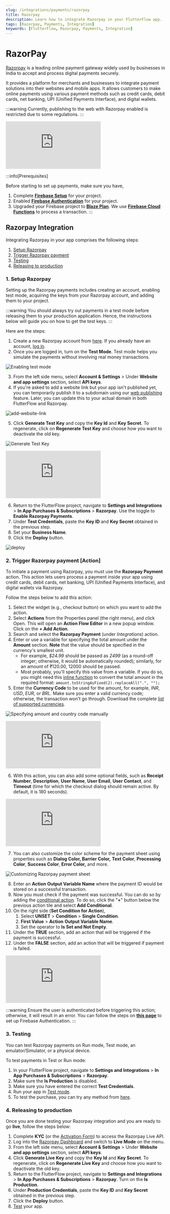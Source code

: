 ```yaml
---
slug: /integrations/payments/razorpay
title: Razorpay
description: Learn how to integrate Razorpay in your FlutterFlow app.
tags: [Razorpay, Payments, Integration]
keywords: [FlutterFlow, Razorpay, Payments, Integration]
---
```

# RazorPay

[Razorpay](https://razorpay.com/) is a leading online payment gateway widely used by businesses in India to accept and process digital payments securely.

It provides a platform for merchants and businesses to integrate payment solutions into their websites and mobile apps. It allows customers to make online payments using various payment methods such as credit cards, debit cards, net banking, UPI (Unified Payments Interface), and digital wallets.

:::warning
Currently, publishing to the web with Razorpay enabled is restricted due to some regulations.
:::

<div style={{
    position: 'relative',
    paddingBottom: 'calc(56.67989417989418% + 41px)', // Keeps the aspect ratio and additional padding
    height: 0,
    width: '100%'}}>
    <iframe 
        src="https://www.loom.com/embed/02447248672c41c29abc5d7477296aa3?sid=10f5f200-c4d0-4160-a81c-356485c60914"
        title=""
        style={{
            position: 'absolute',
            top: 0,
            left: 0,
            width: '100%',
            height: '100%',
            colorScheme: 'light'
        }}
        frameborder="0"
        loading="lazy"
        webkitAllowFullScreen
        mozAllowFullScreen
        allowFullScreen
        allow="clipboard-write">
    </iframe>
</div>
<p></p>

:::info[Prerequisites]

Before starting to set up payments, make sure you have,

1. Complete [**Firebase Setup**](../../ff-integrations/firebase/connect-to-firebase-setup.md) for your project.
2. Enabled [**Firebase Authentication**](../authentication/firebase-auth/auth-initial-setup.md) for your project.
3. Upgraded your Firebase project to [**Blaze Plan**](https://firebase.google.com/pricing). We use [**Firebase Cloud Functions**](https://firebase.google.com/docs/functions) to process a transaction.
:::

## Razorpay Integration

Integrating Razorpay in your app comprises the following steps:

1. [Setup Razorpay](#1-setup-razorpay)
2. [Trigger Razorpay payment](#2-trigger-razorpay-payment-action)
3. [Testing](#3-testing)
4. [Releasing to production](#4-releasing-to-production)

### 1. Setup Razorpay

Setting up the Razorpay payments includes creating an account, enabling test mode, acquiring the keys from your Razorpay account, and adding them to your project.

:::warning
You should always try out payments in a test mode before releasing them to your production application. Hence, the instructions below will guide you on how to get the test keys.
:::

Here are the steps:

1. Create a new Razorpay account from [here](https://dashboard.razorpay.com/signup). If you already have an account, [log in](https://dashboard.razorpay.com/signin).
2. Once you are logged in, turn on the **Test Mode**. Test mode helps you simulate the payments without involving real money transactions.
<p></p>

![Enabling test mode](imgs/enable-test-mode.avif)
<p></p>


3. From the left side menu, select **Account & Settings** > Under **Website and app settings** section, select **API keys**.
4. If you're asked to add a website link but your app isn't published yet, you can temporarily publish it to a subdomain using our [web publishing](../../testing-deployment-publishing/publishing/web-publishing.md) feature. Later, you can update this to your actual domain in both FlutterFlow and Razorpay.
<p></p>

![add-website-link](imgs/add-website-link.avif)
<p></p>

5. Click **Generate Test Key** and copy the **Key Id** and **Key Secret**. To regenerate, click on **Regenerate Test Key** and choose how you want to deactivate the old key.
<p></p>

![Generate Test Key](imgs/generate-test-key.webp)

<p></p>
<div style={{
    position: 'relative',
    paddingBottom: 'calc(56.67989417989418% + 41px)', // Keeps the aspect ratio and additional padding
    height: 0,
    width: '100%'}}>
    <iframe 
        src="https://www.loom.com/embed/6ccda9493cae46198027b357afcda521?sid=91f61c5c-50dc-4c77-a5a6-11d613507eb4"
        title=""
        style={{
            position: 'absolute',
            top: 0,
            left: 0,
            width: '100%',
            height: '100%',
            colorScheme: 'light'
        }}
        frameborder="0"
        loading="lazy"
        webkitAllowFullScreen
        mozAllowFullScreen
        allowFullScreen
        allow="clipboard-write">
    </iframe>
</div>

<p></p>

6. Return to the FlutterFlow project, navigate to **Settings and Integrations** > **In App Purchases & Subscriptions** > **Razorpay**. Use the toggle to **Enable Razorpay Payments**.
7. Under **Test Credentials**, paste the **Key ID** and **Key Secret** obtained in the previous step.
8. Set your **Business Name**.
9. Click the **Deploy** button.

<p></p>

![deploy](imgs/deploy.png)

### 2. Trigger Razorpay payment [Action]

To initiate a payment using Razorpay, you must use the **Razorpay Payment** action. This action lets users process a payment inside your app using credit cards, debit cards, net banking, UPI (Unified Payments Interface), and digital wallets via Razorpay.

Follow the steps below to add this action:

1. Select the widget (e.g., checkout button) on which you want to add the action.
2. Select **Actions** from the Properties panel (the right menu), and click Open. This will open an **Action Flow Editor** in a new popup window. Click on the **+ Add Action**.
3. Search and select the **Razorpay Payment** (under *Integrations*) action.
4. Enter or use a variable for specifying the total amount under the **Amount** section. **Note** that the value should be specified in the currency's smallest unit.
    - For example, *$24.99* should be passed as *2499* (as a round-off integer; otherwise, it would be automatically rounded); similarly, for an amount of ₹120.00, 12000 should be passed.
    - Most probably, you'll specify this value from a variable. If you do so, you might need this [inline function](../../resources/control-flow/functions/utility-functions.md#inline-function) to convert the total amount in the required format: `amount.toStringAsFixed(2).replaceAll(".", "");`
5. Enter the **Currency Code** to be used for the amount, for example, *INR*, *USD*, *EUR*, or *BRL*. Make sure you enter a valid currency code; otherwise, the transaction won't go through. Download the complete [list of supported currencies](https://razorpay.com/docs/build/browser/assets/images/international-currency-list.xlsx).
<p></p>

![Specifying amount and country code manually](imgs/specify-amount-and-code-manually.avif)

<div style={{
    position: 'relative',
    paddingBottom: 'calc(56.67989417989418% + 41px)', // Keeps the aspect ratio and additional padding
    height: 0,
    width: '100%'}}>
    <iframe 
        src="https://www.loom.com/embed/1405bb45c9734f4abba2ba123949fb0c?sid=0215e670-70b5-49ed-adae-a86d65b261e7"
        title=""
        style={{
            position: 'absolute',
            top: 0,
            left: 0,
            width: '100%',
            height: '100%',
            colorScheme: 'light'
        }}
        frameborder="0"
        loading="lazy"
        webkitAllowFullScreen
        mozAllowFullScreen
        allowFullScreen
        allow="clipboard-write">
    </iframe>
</div>
<p></p>

6. With this action, you can also add some optional fields, such as **Receipt Number**, **Description**, **User Name**, **User Email**, **User Contact**, and **Timeout** (time for which the checkout dialog should remain active. By default, it is 180 seconds).

<div style={{
    position: 'relative',
    paddingBottom: 'calc(56.67989417989418% + 41px)', // Keeps the aspect ratio and additional padding
    height: 0,
    width: '100%'}}>
    <iframe 
        src="https://www.loom.com/embed/291c0d50a2d54c3a8af8eddbaa2e9058?sid=2cf88f42-0716-4e86-80cd-9074aa3cf64f"
        title=""
        style={{
            position: 'absolute',
            top: 0,
            left: 0,
            width: '100%',
            height: '100%',
            colorScheme: 'light'
        }}
        frameborder="0"
        loading="lazy"
        webkitAllowFullScreen
        mozAllowFullScreen
        allowFullScreen
        allow="clipboard-write">
    </iframe>
</div>
<p></p>

7. You can also customize the color scheme for the payment sheet using properties such as **Dialog Color, Barrier Color,** **Text Color**, **Processing Color**, **Success Color**, **Error Color,** and more.

<p></p>

![Customizing Razorpay payment sheet](imgs/customize-payment-sheet.avif)

8. Enter an **Action** **Output Variable Name** where the payment ID would be stored on a successful transaction.
9. Now you must check if the payment was successful. You can do so by adding the [conditional action](../../resources/control-flow/functions/conditional-logic.md#conditional-actions). To do so, click the "**+**" button below the previous action tile and select **Add Conditional**.
10. On the right side (**Set Condition for Action**),
    1. Select **UNSET** > **Condition** > **Single Condition**.
    2. **First Value** > **Action** **Output Variable Name**.
    3. Set the operator to **Is Set and Not Empty**.
11. Under the **TRUE** section, add an action that will be triggered if the payment is successful.
12. Under the **FALSE** section, add an action that will be triggered if payment is failed.

<div style={{
    position: 'relative',
    paddingBottom: 'calc(56.67989417989418% + 41px)', // Keeps the aspect ratio and additional padding
    height: 0,
    width: '100%'}}>
    <iframe 
        src="https://www.loom.com/embed/9f9aea02e2db4c4fa3ea14f480567650?sid=d780d458-5970-4bbb-b10a-08ff6e4dab1b"
        title=""
        style={{
            position: 'absolute',
            top: 0,
            left: 0,
            width: '100%',
            height: '100%',
            colorScheme: 'light'
        }}
        frameborder="0"
        loading="lazy"
        webkitAllowFullScreen
        mozAllowFullScreen
        allowFullScreen
        allow="clipboard-write">
    </iframe>
</div>
<p></p>

:::warning
Ensure the user is authenticated before triggering this action; otherwise, it will result in an error. You can follow the steps on [**this page**](../authentication/firebase-auth/auth-initial-setup.md) to set up Firebase Authentication.
:::

### 3. Testing

You can test Razorpay payments on Run mode, Test mode, an emulator/Simulator, or a physical device.

To test payments in Test or Run mode:

1. In your FlutterFlow project, navigate to **Settings and Integrations** > **In App Purchases & Subscriptions** > **Razorpay**.
2. Make sure the **Is Production** is disabled.
3. Make sure you have entered the correct **Test Credentials**.
4. Run your app in [Test mode](../../testing-deployment-publishing/running-your-app/run-your-app.md#test-mode).
5. To test the purchase, you can try any method from [here](https://razorpay.com/docs/payments/payments/test-card-upi-details/#test-card-for-international-payments).

### 4. Releasing to production

Once you are done testing your Razorpay integration and you are ready to go **live**, follow the steps below:

1. Complete **KYC** (or the [Activation Form](https://dashboard.razorpay.com/app/activation?ref=blog.flutterflow.io)) to access the Razorpay Live API.
2. Log into the [Razorpay Dashboard](https://dashboard.razorpay.com/?ref=blog.flutterflow.io#/access/signin) and switch to **Live Mode** on the menu.
3. From the left side menu, select **Account & Settings** > Under **Website and app settings** section, select **API keys**.
4. Click **Generate Live Key** and copy the **Key Id** and **Key Secret**. To regenerate, click on **Regenerate Live Key** and choose how you want to deactivate the old key.
5. Return to the FlutterFlow project, navigate to **Settings and Integrations** > **In App Purchases & Subscriptions** > **Razorpay**. Turn on the **Is Production**.
6. Under **Production Credentials**, paste the **Key ID** and **Key Secret** obtained in the previous step.
7. Click the **Deploy** button.
8. [Test](../../testing-deployment-publishing/running-your-app/run-your-app.md#test-mode) your app.